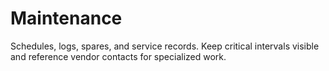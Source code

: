 
# Maintenance

Schedules, logs, spares, and service records. Keep critical intervals visible and reference vendor contacts for specialized work.
